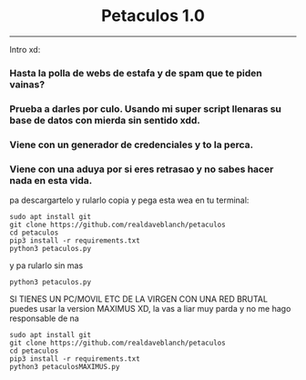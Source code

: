 # <h1 align="center">Petaculos 1.0

---

Intro xd:

### Hasta la polla de webs de estafa y de spam que te piden vainas?
### Prueba a darles por culo. Usando mi super script llenaras su base de datos con mierda sin sentido xdd.
### Viene con un generador de credenciales y to la perca.
### Viene con una aduya por si eres retrasao y no sabes hacer nada en esta vida.
  
  
pa descargartelo y rularlo copia y pega esta wea en tu terminal:
  
```
sudo apt install git
git clone https://github.com/realdaveblanch/petaculos
cd petaculos
pip3 install -r requirements.txt
python3 petaculos.py
```
y  pa rularlo sin mas
  
```
python3 petaculos.py
```
  
  
SI TIENES UN PC/MOVIL ETC DE LA VIRGEN CON UNA RED BRUTAL puedes usar la version MAXIMUS XD, la vas a liar muy parda y no me hago responsable de na
  
```
sudo apt install git
git clone https://github.com/realdaveblanch/petaculos
cd petaculos
pip3 install -r requirements.txt
python3 petaculosMAXIMUS.py
```
